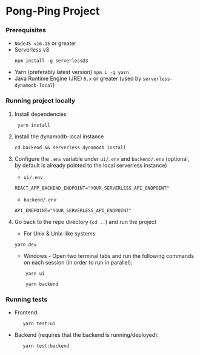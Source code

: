 # Pong-Ping Project

### Prerequisites

- `NodeJS v16.15` or greater
- Serverless v3
  ```
  npm install -g serverless@3
  ```
- Yarn (preferably latest version) `npm i -g yarn`
- Java Runtime Engine (JRE) `6.x` or greater (used by `serverless-dynamodb-local`)

### Running project locally

1. Install dependencies

   ```
    yarn install
   ```

2. install the dynamodb-local instance
   ```
   cd backend && serverless dynamodb install
   ```
3. Configure the `.env` variable under `ui/.env` and `backend/.env`
   (optional, by default is already pointed to the local serverless instance)
   * `ui/.env`
   ```
   REACT_APP_BACKEND_ENDPOINT="YOUR_SERVERLESS_API_ENDPOINT"
   ```
   * `backend/.env`
   ```
   API_ENDPOINT="YOUR_SERVERLESS_API_ENDPOINT"
   ``` 
4. Go back to the repo directory (`cd ..`) and run the project
   - For Unix & Unix-like systems
   ```
   yarn dev
   ```
   - Windows -
     Open two terminal tabs and run the following commands on each session (in order to run in parallel):
   ```
       yarn ui
   ```
   ```
       yarn backend
   ```

### Running tests

- Frontend:
  ```
     yarn test:ui
  ```
- Backend (requires that the backend is running/deployed):
  ```
     yarn test:backend
  ```
